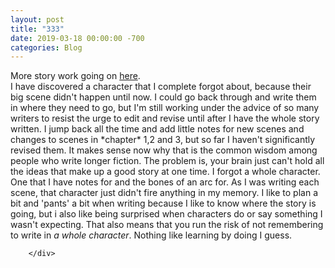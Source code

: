 ```yaml
---
layout: post
title: "333"
date: 2019-03-18 00:00:00 -700
categories: Blog
---
```


<div class="blog-content">
				<div class="paragraph">More story work going on <a href="../story-007---unfinished.html" target="_blank">here</a>.&nbsp;<br>I have discovered a character that I complete forgot about, because their big scene didn't happen until now. I could go back through and write them in where they need to go, but I'm still working under the advice of so many writers to resist the urge to edit and revise until after I have the whole story written. I jump back all the time and add little notes for new scenes and changes to scenes in *chapter* 1,2 and 3, but so far I haven't significantly revised them. It makes sense now why that is the common wisdom among people who write longer fiction. The problem is, your brain just can't hold all the ideas that make up a good story at one time. I forgot a whole character. One that I have notes for and the bones of an arc for. As I was writing each scene, that character just didn't fire anything in my memory. I like to plan a bit and 'pants' a bit when writing because I like to know where the story is going, but i also like being surprised when characters do or say something I wasn't expecting. That also means that you run the risk of not remembering to write in<em> a whole character</em>. Nothing like learning by doing I guess.</div>

		</div>
        